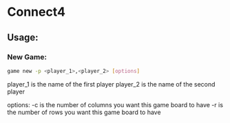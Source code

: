 # Connect4

## Usage:

### New Game:

```bash
game new -p <player_1>,<player_2> [options]
```

player_1 is the name of the first player
player_2 is the name of the second player

options:
-c <number> is the number of columns you want this game board to have
-r <number> is the number of rows you want this game board to have
